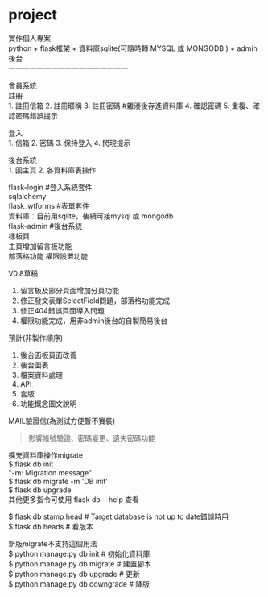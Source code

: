 # project

實作個人專案  
python + flask框架 + 資料庫sqlite(可隨時轉 MYSQL 或 MONGODB ) + admin後台  
一一一一一一一一一一一一一一一一一  

會員系統  
註冊  
    1. 註冊信箱
    2. 註冊暱稱
    3. 註冊密碼 #雜湊後存進資料庫
    4. 確認密碼
    5. 重複、確認密碼錯誤提示
  
登入  
    1. 信箱
    2. 密碼
    3. 保持登入
    4. 閃現提示
  
後台系統  
    1. 回主頁
    2. 各資料庫表操作
  
flask-login #登入系統套件  
sqlalchemy  
flask_wtforms #表單套件  
資料庫：目前用sqlite，後續可接mysql 或 mongodb  
flask-admin #後台系統  
樣板頁  
主頁增加留言板功能  
部落格功能
權限設置功能
  
  
V0.8草稿  
1. 留言板及部分頁面增加分頁功能  
2. 修正發文表單SelectField問題，部落格功能完成
3. 修正404錯誤頁面導入問題  
4. 權限功能完成，用非admin後台的自製簡易後台  
  
預計(非製作順序)  
1. 後台面板頁面改善  
2. 後台圖表  
3. 檔案資料處理  
4. API  
5. 套版  
6. 功能概念圖文說明


MAIL驗證信(為測試方便暫不實裝)  
>影響帳號驗證、密碼變更、遺失密碼功能  

  
擴充資料庫操作migrate  
$ flask db init  
"-m: Migration message"   
$ flask db migrate -m 'DB init'  
$ flask db upgrade  
其他更多指令可使用 flask db --help 查看  
      
$ flask db stamp head  # Target database is not up to date錯誤時用  
$ flask db heads  # 看版本  
  
新版migrate不支持這個用法  
$ python manage.py db init  #  初始化資料庫  
$ python manage.py db migrate  #  建置腳本  
$ python manage.py db upgrade  #  更新  
$ python manage.py db downgrade  #  降版  